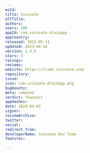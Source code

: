 ```yaml
---
wsId: 
title: Coinsate
altTitle: 
authors: 
users: 100
appId: com.coinsate.droidapp
appCountry: 
released: 2022-05-13
updated: 2023-08-16
version: 1.4.5
stars: 5
ratings: 
reviews: 
website: https://trade.coinsate.com/
repository: 
issue: 
icon: com.coinsate.droidapp.png
bugbounty: 
meta: removed
verdict: fewusers
appHashes: 
date: 2024-04-03
signer: 
reviewArchive: 
twitter: 
social: 
redirect_from: 
developerName: Coinsate Dev Team
features: 

---
```


